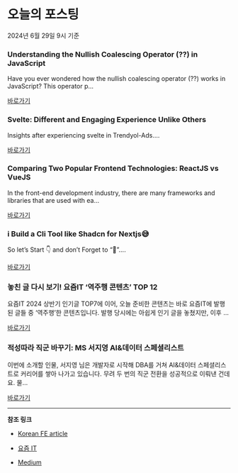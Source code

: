 # 오늘의 포스팅 
2024년 6월 29일 9시 기준 

### Understanding the Nullish Coalescing Operator (??) in JavaScript 

 Have you ever wondered how the nullish coalescing operator (??) works in JavaScript? This operator p... 

 [바로가기](https://medium.com/m/signin?actionUrl=https%3A%2F%2Fmedium.com%2F_%2Fbookmark%2Fp%2Fe7d627fe268c&operation=register&redirect=https%3A%2F%2Fpvkrijesh.medium.com%2Funderstanding-the-nullish-coalescing-operator-in-javascript-e7d627fe268c&source=---------0-84----------typescript------bookmark_preview----edeee796_9f1d_4ef1_b705_f7643ebb19d3-------) 

### Svelte: Different and Engaging Experience Unlike Others 

 Insights after experiencing svelte in Trendyol-Ads.... 

 [바로가기](https://medium.com/m/signin?actionUrl=https%3A%2F%2Fmedium.com%2F_%2Fbookmark%2Fp%2F9fe641566104&operation=register&redirect=https%3A%2F%2Fmedium.com%2Ftrendyol-tech%2Fsvelte-different-and-engaging-experience-unlike-others-9fe641566104&source=---------0-84----------frontend------bookmark_preview----eef66dce_c3fa_4b01_9c06_9dee52a72ae7-------) 

### Comparing Two Popular Frontend Technologies: ReactJS vs VueJS 

 In the front-end development industry, there are many frameworks and libraries that are used with ea... 

 [바로가기](https://medium.com/m/signin?actionUrl=https%3A%2F%2Fmedium.com%2F_%2Fbookmark%2Fp%2Fa27e319306ed&operation=register&redirect=https%3A%2F%2Fmedium.com%2F%40queendesi06%2Fcomparing-two-popular-frontend-technologies-reactjs-vs-vuejs-a27e319306ed&source=---------0-84----------reactjs------bookmark_preview----7eb5de25_29ff_4814_989b_13650168a3d7-------) 

### i Build a Cli Tool like Shadcn for Nextjs😅 

 So let’s Start 👇 and don’t Forget to “💖”.... 

 [바로가기](https://medium.com/m/signin?actionUrl=https%3A%2F%2Fmedium.com%2F_%2Fbookmark%2Fp%2F492b95ffe7a4&operation=register&redirect=https%3A%2F%2Fmedium.com%2F%40mdtaqui.jhar%2Fi-build-a-cli-tool-like-shadcn-for-nextjs-492b95ffe7a4&source=---------0-84----------nextjs------bookmark_preview----ae2d0ebe_8da6_49bc_9be3_9bff2aae0d34-------) 

### 놓친 글 다시 보기! 요즘IT ‘역주행 콘텐츠’ TOP 12 

 요즘IT 2024 상반기 인기글 TOP7에 이어, 오늘 준비한 콘텐츠는 바로 요즘IT에 발행된 글들 중 ‘역주행’한 콘텐츠입니다. 발행 당시에는 아쉽게 인기 글을 놓쳤지만, 이후 ... 

 [바로가기](https://yozm.wishket.com/magazine/detail/2651/) 

### 적성따라 직군 바꾸기: MS 서지영 AI&데이터 스페셜리스트 

 이번에 소개할 인물, 서지영 님은 개발자로 시작해 DBA를 거쳐 AI&데이터 스페셜리스트로 커리어를 쌓아 나가고 있습니다. 무려 두 번의 직군 전환을 성공적으로 이뤄낸 건데요. 물... 

 [바로가기](https://yozm.wishket.com/magazine/detail/2649/) 

---

**참조 링크**

- [Korean FE article](https://kofearticle.substack.com) 

- [요즘 IT](https://yozm.wishket.com/magazine) 

- [Medium](https://medium.com) 

